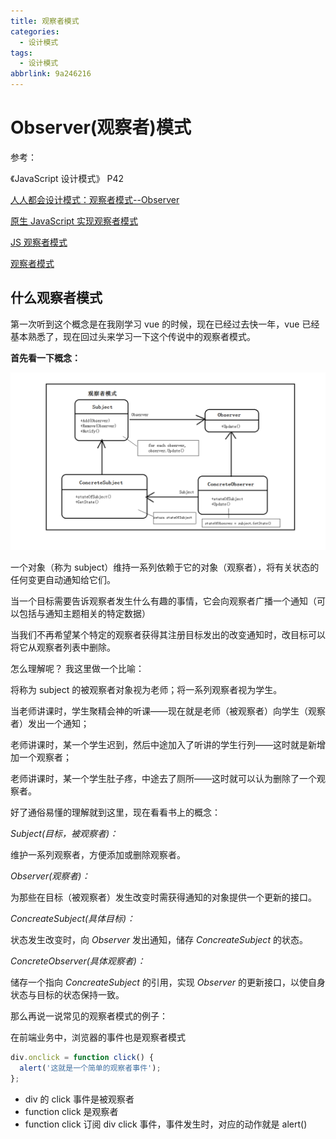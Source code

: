 ```yaml
---
title: 观察者模式
categories:
  - 设计模式
tags:
  - 设计模式
abbrlink: 9a246216
---
```


<!-- more -->

# Observer(观察者)模式

参考：

《JavaScript 设计模式》 P42

[人人都会设计模式：观察者模式--Observer](https://segmentfault.com/a/1190000012295887)

[原生 JavaScript 实现观察者模式](https://blog.csdn.net/lm278858445/article/details/78287492)

[JS 观察者模式](https://segmentfault.com/a/1190000012547812)

[观察者模式](https://segmentfault.com/a/1190000018260980)

## 什么观察者模式

第一次听到这个概念是在我刚学习 vue 的时候，现在已经过去快一年，vue 已经基本熟悉了，现在回过头来学习一下这个传说中的观察者模式。

**首先看一下概念：**

![观察者模式](观察者模式/观察者模式.png)

一个对象（称为 subject）维持一系列依赖于它的对象（观察者），将有关状态的任何变更自动通知给它们。

当一个目标需要告诉观察者发生什么有趣的事情，它会向观察者广播一个通知（可以包括与通知主题相关的特定数据）

当我们不再希望某个特定的观察者获得其注册目标发出的改变通知时，改目标可以将它从观察者列表中删除。

怎么理解呢？
我这里做一个比喻：

将称为 subject 的被观察者对象视为老师；将一系列观察者视为学生。

当老师讲课时，学生聚精会神的听课——现在就是老师（被观察者）向学生（观察者）发出一个通知；

老师讲课时，某一个学生迟到，然后中途加入了听讲的学生行列——这时就是新增加一个观察者；

老师讲课时，某一个学生肚子疼，中途去了厕所——这时就可以认为删除了一个观察者。

好了通俗易懂的理解就到这里，现在看看书上的概念：

_Subject(目标，被观察者)：_

维护一系列观察者，方便添加或删除观察者。

_Observer(观察者)：_

为那些在目标（被观察者）发生改变时需获得通知的对象提供一个更新的接口。

_ConcreateSubject(具体目标)：_

状态发生改变时，向 _Observer_ 发出通知，储存 _ConcreateSubject_ 的状态。

_ConcreteObserver(具体观察者)：_

储存一个指向 _ConcreateSubject_ 的引用，实现 _Observer_ 的更新接口，以使自身状态与目标的状态保持一致。

那么再说一说常见的观察者模式的例子：

在前端业务中，浏览器的事件也是观察者模式

```javascript
div.onclick = function click() {
  alert('这就是一个简单的观察者事件');
};
```

- div 的 click 事件是被观察者
- function click 是观察者
- function click 订阅 div click 事件，事件发生时，对应的动作就是 alert()
